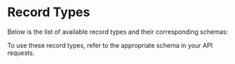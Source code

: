 <script setup>
    import RecordTypes from "@/components/common/record-types.vue"
</script>

# Record Types

Below is the list of available record types and their corresponding schemas:

<record-types />

To use these record types, refer to the appropriate schema in your API requests.